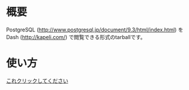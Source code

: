 # 概要

PostgreSQL (http://www.postgresql.jp/document/9.3/html/index.html) を Dash (http://kapeli.com/) で閲覧できる形式のtarballです。

# 使い方
[これクリックしてください](dash-feed://https%3A%2F%2Fraw.github.com%2FkenichiroMori%sFPostgreSQL_ja_docset%sFblob%sFmaster%sFPostgreSQL_9.3.2_ja.xml)
